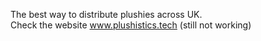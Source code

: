 The best way to distribute plushies across UK.   
Check the website www.plushistics.tech (still not working)
